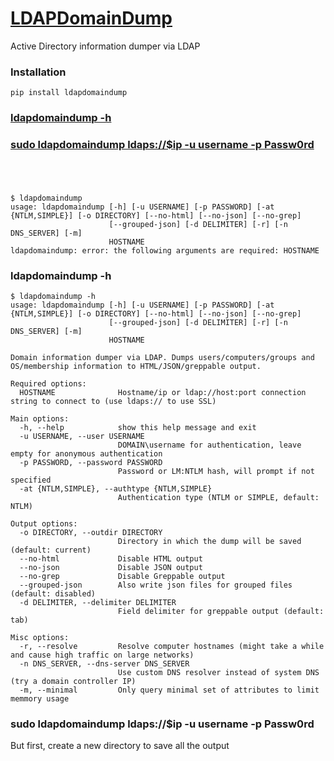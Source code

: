 # [LDAPDomainDump](https://github.com/dirkjanm/ldapdomaindump)
Active Directory information dumper via LDAP

### Installation
```
pip install ldapdomaindump
```
### [ldapdomaindump -h](#ldapdomaindump--h-1)

### [sudo ldapdomaindump ldaps://$ip -u username -p Passw0rd](#sudo-ldapdomaindump-ldapsip--u-username--p-passw0rd-1)

### 
```

```

### 
```

```

### 
```
$ ldapdomaindump
usage: ldapdomaindump [-h] [-u USERNAME] [-p PASSWORD] [-at {NTLM,SIMPLE}] [-o DIRECTORY] [--no-html] [--no-json] [--no-grep]
                      [--grouped-json] [-d DELIMITER] [-r] [-n DNS_SERVER] [-m]
                      HOSTNAME
ldapdomaindump: error: the following arguments are required: HOSTNAME
```

### ldapdomaindump -h
```
$ ldapdomaindump -h
usage: ldapdomaindump [-h] [-u USERNAME] [-p PASSWORD] [-at {NTLM,SIMPLE}] [-o DIRECTORY] [--no-html] [--no-json] [--no-grep]
                      [--grouped-json] [-d DELIMITER] [-r] [-n DNS_SERVER] [-m]
                      HOSTNAME

Domain information dumper via LDAP. Dumps users/computers/groups and OS/membership information to HTML/JSON/greppable output.

Required options:
  HOSTNAME              Hostname/ip or ldap://host:port connection string to connect to (use ldaps:// to use SSL)

Main options:
  -h, --help            show this help message and exit
  -u USERNAME, --user USERNAME
                        DOMAIN\username for authentication, leave empty for anonymous authentication
  -p PASSWORD, --password PASSWORD
                        Password or LM:NTLM hash, will prompt if not specified
  -at {NTLM,SIMPLE}, --authtype {NTLM,SIMPLE}
                        Authentication type (NTLM or SIMPLE, default: NTLM)

Output options:
  -o DIRECTORY, --outdir DIRECTORY
                        Directory in which the dump will be saved (default: current)
  --no-html             Disable HTML output
  --no-json             Disable JSON output
  --no-grep             Disable Greppable output
  --grouped-json        Also write json files for grouped files (default: disabled)
  -d DELIMITER, --delimiter DELIMITER
                        Field delimiter for greppable output (default: tab)

Misc options:
  -r, --resolve         Resolve computer hostnames (might take a while and cause high traffic on large networks)
  -n DNS_SERVER, --dns-server DNS_SERVER
                        Use custom DNS resolver instead of system DNS (try a domain controller IP)
  -m, --minimal         Only query minimal set of attributes to limit memmory usage
```

### sudo ldapdomaindump ldaps://$ip -u username -p Passw0rd
But first, create a new directory to save all the output
```

```

### 
```

```